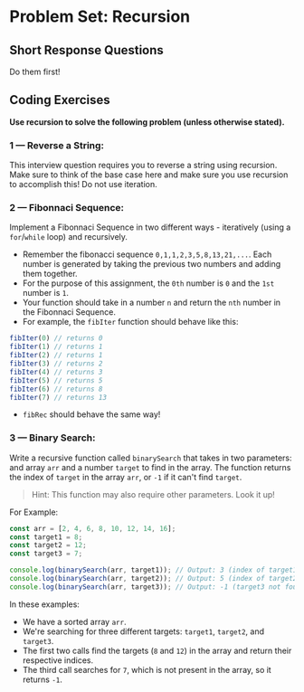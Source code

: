 # Problem Set: Recursion

## Short Response Questions

Do them first!

## Coding Exercises

**Use recursion to solve the following problem (unless otherwise stated).**

### 1 — Reverse a String:

This interview question requires you to reverse a string using recursion. Make sure to think of the base case here and make sure you use recursion to accomplish this! Do not use iteration.

### 2 — Fibonnaci Sequence:

Implement a Fibonnaci Sequence in two different ways - iteratively (using a `for`/`while` loop) and recursively. 

* Remember the fibonacci sequence `0,1,1,2,3,5,8,13,21,...`. Each number is generated by taking the previous two numbers and adding them together.
* For the purpose of this assignment, the `0th` number is `0` and the `1st` number is `1`. 
* Your function should take in a number `n` and return the `nth` number in the Fibonnaci Sequence. 
* For example, the `fibIter` function should behave like this:

```js
fibIter(0) // returns 0
fibIter(1) // returns 1
fibIter(2) // returns 1
fibIter(3) // returns 2
fibIter(4) // returns 3
fibIter(5) // returns 5
fibIter(6) // returns 8
fibIter(7) // returns 13
```

* `fibRec` should behave the same way!

### 3 — Binary Search:

Write a recursive function called `binarySearch` that takes in two parameters: and array `arr` and a number `target` to find in the array. The function returns the index of `target` in the array `arr`, or `-1` if it can't find `target`.

> Hint: This function may also require other parameters. Look it up!

For Example:
```js
const arr = [2, 4, 6, 8, 10, 12, 14, 16];
const target1 = 8;
const target2 = 12;
const target3 = 7;

console.log(binarySearch(arr, target1)); // Output: 3 (index of target1 in arr)
console.log(binarySearch(arr, target2)); // Output: 5 (index of target2 in arr)
console.log(binarySearch(arr, target3)); // Output: -1 (target3 not found in arr)
```

In these examples:

- We have a sorted array `arr`.
- We're searching for three different targets: `target1`, `target2`, and `target3`.
- The first two calls find the targets (`8` and `12`) in the array and return their respective indices.
- The third call searches for `7`, which is not present in the array, so it returns `-1`.
